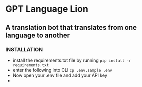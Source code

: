 # GPT Language Lion

## A translation bot that translates from one language to another

### INSTALLATION

- install the requirements.txt file by running `pip install -r requirements.txt`
- enter the following into CLI `cp .env.sample .env`
- Now open your .env file and add your API key
- 